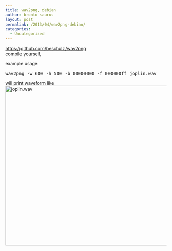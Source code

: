 ```yaml
---
title: wav2png, debian
author: bronto saurus
layout: post
permalink: /2013/04/wav2png-debian/
categories:
  - Uncategorized
---
```

<https://github.com/beschulz/wav2png>  
compile yourself, 

example usage:

<pre>wav2png -w 600 -h 500 -b 00000000 -f 000000ff joplin.wav</pre>

will print waveform like  
[<img src="http://brontosaurusrex.mooo.com/wp-content/uploads/2013/04/joplin.wav.png" alt="joplin.wav" width="600" height="500" class="alignnone size-full wp-image-2583" />][1]

 [1]: http://brontosaurusrex.mooo.com/wp-content/uploads/2013/04/joplin.wav.png